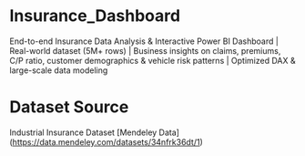 # Insurance_Dashboard
 End-to-end Insurance Data Analysis &amp; Interactive Power BI Dashboard | Real-world dataset (5M+ rows) | Business insights on claims, premiums, C/P ratio, customer demographics &amp; vehicle risk patterns | Optimized DAX &amp; large-scale data modeling

# Dataset Source
Industrial Insurance Dataset [Mendeley Data] (https://data.mendeley.com/datasets/34nfrk36dt/1)
